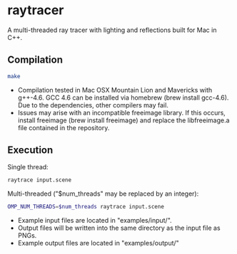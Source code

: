 raytracer
=========

A multi-threaded ray tracer with lighting and reflections built for Mac in C++.

## Compilation

```bash
make
```

* Compilation tested in Mac OSX Mountain Lion and Mavericks with g++-4.6.
  GCC 4.6 can be installed via homebrew (brew install gcc-4.6). Due to the
  dependencies, other compilers may fail.
* Issues may arise with an incompatible freeimage library. If this occurs, 
  install freeimage (brew install freeimage) and replace the libfreeimage.a file
  contained in the repository.

## Execution

Single thread:
```bash
raytrace input.scene
```

Multi-threaded ("$num_threads" may be replaced by an integer):
```bash
OMP_NUM_THREADS=$num_threads raytrace input.scene
```

* Example input files are located in "examples/input/".
* Output files will be written into the same directory as the input file as PNGs.
* Example output files are located in "examples/output/"
